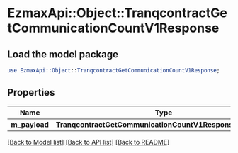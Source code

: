 # EzmaxApi::Object::TranqcontractGetCommunicationCountV1Response

## Load the model package
```perl
use EzmaxApi::Object::TranqcontractGetCommunicationCountV1Response;
```

## Properties
Name | Type | Description | Notes
------------ | ------------- | ------------- | -------------
**m_payload** | [**TranqcontractGetCommunicationCountV1ResponseMPayload**](TranqcontractGetCommunicationCountV1ResponseMPayload.md) |  | 

[[Back to Model list]](../README.md#documentation-for-models) [[Back to API list]](../README.md#documentation-for-api-endpoints) [[Back to README]](../README.md)


